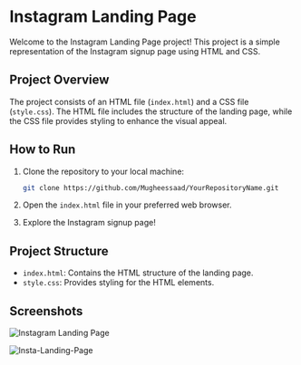# Instagram Landing Page

Welcome to the Instagram Landing Page project! This project is a simple representation of the Instagram signup page using HTML and CSS.

## Project Overview

The project consists of an HTML file (`index.html`) and a CSS file (`style.css`). The HTML file includes the structure of the landing page, while the CSS file provides styling to enhance the visual appeal.

## How to Run

1. Clone the repository to your local machine:

    ```bash
    git clone https://github.com/Mugheessaad/YourRepositoryName.git
    ```

2. Open the `index.html` file in your preferred web browser.

3. Explore the Instagram signup page!

## Project Structure

- `index.html`: Contains the HTML structure of the landing page.
- `style.css`: Provides styling for the HTML elements.

## Screenshots

![Instagram Landing Page](/image/Insta-Landing-Page.PNG)

![Insta-Landing-Page](https://github.com/Mugheessaad/RegisterCompany-using-Fetch/assets/110941437/859da978-ddfe-499b-b16b-e655e58b1aa3)



